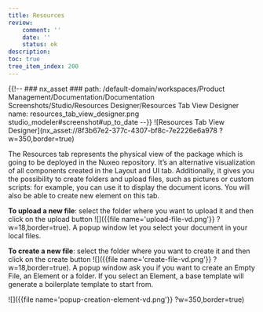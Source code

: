 ```yaml
---
title: Resources
review:
    comment: ''
    date: ''
    status: ok
description:
toc: true
tree_item_index: 200
---
```

{{!--     ### nx_asset ###
    path: /default-domain/workspaces/Product Management/Documentation/Documentation Screenshots/Studio/Resources Designer/Resources Tab View Designer
    name: resources_tab_view_designer.png
    studio_modeler#screenshot#up_to_date
--}}
![Resources Tab View Designer](nx_asset://8f3b67e2-377c-4307-bf8c-7e2226e6a978 ?w=350,border=true)

The Resources tab represents the physical view of the package which is going to be deployed in the Nuxeo repository. It’s an alternative visualization of all components created in the Layout and UI tab. Additionally, it gives you the possibility to create folders and upload files, such as pictures or custom scripts: for example, you can use it to display the document icons. You will also be able to create new element on this tab.

**To upload a new file**: select the folder where you want to upload it and then click on the upload button ![]({{file name='upload-file-vd.png'}} ?w=18,border=true). A popup window let you select your document in your local files.

**To create a new file**: select the folder where you want to create it and then click on the create button ![]({{file name='create-file-vd.png'}} ?w=18,border=true). A popup window ask you if you want to create an Empty File, an Element or a folder.
If you select an Element, a base template will generate a boilerplate template to start from.

![]({{file name='popup-creation-element-vd.png'}} ?w=350,border=true)
